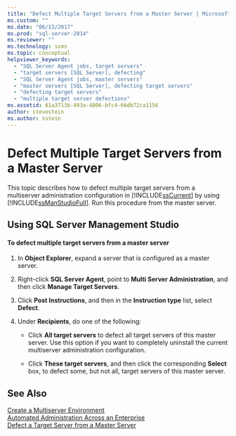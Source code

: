 ```yaml
---
title: "Defect Multiple Target Servers from a Master Server | Microsoft Docs"
ms.custom: ""
ms.date: "06/13/2017"
ms.prod: "sql-server-2014"
ms.reviewer: ""
ms.technology: ssms
ms.topic: conceptual
helpviewer_keywords: 
  - "SQL Server Agent jobs, target servers"
  - "target servers [SQL Server], defecting"
  - "SQL Server Agent jobs, master servers"
  - "master servers [SQL Server], defecting target servers"
  - "defecting target servers"
  - "multiple target server defections"
ms.assetid: 61a3713b-403a-4806-bfc4-66db72ca1156
author: stevestein
ms.author: sstein
---
```

# Defect Multiple Target Servers from a Master Server
  This topic describes how to defect multiple target servers from a multiserver administration configuration in [!INCLUDE[ssCurrent](../../includes/sscurrent-md.md)] by using [!INCLUDE[ssManStudioFull](../../includes/ssmanstudiofull-md.md)]. Run this procedure from the master server.  
  
##  <a name="SSMSProcedure"></a> Using SQL Server Management Studio  
  
#### To defect multiple target servers from a master server  
  
1.  In **Object Explorer**, expand a server that is configured as a master server.  
  
2.  Right-click **SQL Server Agent**, point to **Multi Server Administration**, and then click **Manage Target Servers**.  
  
3.  Click **Post Instructions**, and then in the **Instruction type** list, select **Defect**.  
  
4.  Under **Recipients**, do one of the following:  
  
    -   Click **All target servers** to defect all target servers of this master server. Use this option if you want to completely uninstall the current multiserver administration configuration.  
  
    -   Click **These target servers**, and then click the corresponding **Select** box, to defect some, but not all, target servers of this master server.  
  
## See Also  
 [Create a Multiserver Environment](create-a-multiserver-environment.md)   
 [Automated Administration Across an Enterprise](automated-administration-across-an-enterprise.md)   
 [Defect a Target Server from a Master Server](defect-a-target-server-from-a-master-server.md)  
  
  
